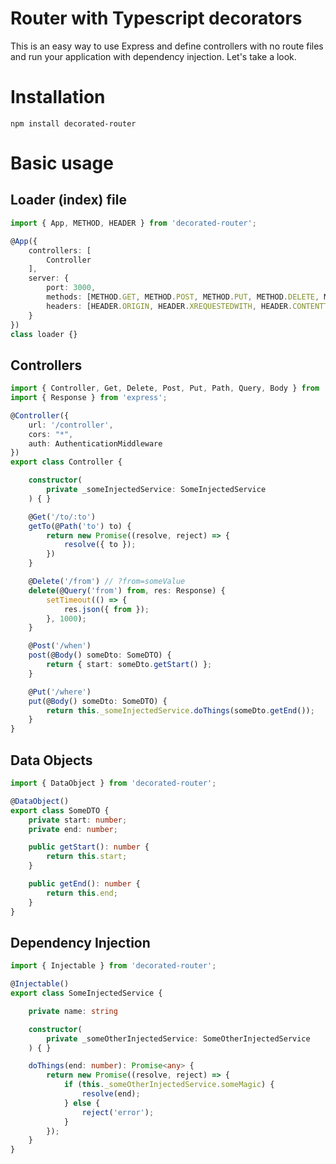 # Router with Typescript decorators

This is an easy way to use Express and define controllers with no route files and run your application with dependency injection.
Let's take a look.

# Installation

```
npm install decorated-router
```

# Basic usage

## Loader (index) file

```typescript
import { App, METHOD, HEADER } from 'decorated-router';

@App({
    controllers: [
        Controller
    ],
    server: {
        port: 3000,
        methods: [METHOD.GET, METHOD.POST, METHOD.PUT, METHOD.DELETE, METHOD.PATCH, METHOD.OPTIONS],
        headers: [HEADER.ORIGIN, HEADER.XREQUESTEDWITH, HEADER.CONTENTTYPE, HEADER.ACCEPT, HEADER.AUTHORIZATION]
    }
})
class loader {}
```

## Controllers

```typescript
import { Controller, Get, Delete, Post, Put, Path, Query, Body } from 'decorated-router';
import { Response } from 'express';

@Controller({
    url: '/controller',
    cors: "*",
    auth: AuthenticationMiddleware
})
export class Controller {

    constructor(
        private _someInjectedService: SomeInjectedService
    ) { }

    @Get('/to/:to')
    getTo(@Path('to') to) {
        return new Promise((resolve, reject) => {
            resolve({ to });
        })
    }

    @Delete('/from') // ?from=someValue
    delete(@Query('from') from, res: Response) {
        setTimeout(() => {
            res.json({ from });
        }, 1000);
    }

    @Post('/when')
    post(@Body() someDto: SomeDTO) {
        return { start: someDto.getStart() };
    }

    @Put('/where')
    put(@Body() someDto: SomeDTO) {
        return this._someInjectedService.doThings(someDto.getEnd());
    }
}
```

## Data Objects

```typescript
import { DataObject } from 'decorated-router';

@DataObject()
export class SomeDTO {
    private start: number;
    private end: number;

    public getStart(): number {
        return this.start;
    }

    public getEnd(): number {
        return this.end;
    }
}
```

## Dependency Injection

```typescript
import { Injectable } from 'decorated-router';

@Injectable()
export class SomeInjectedService {

    private name: string

    constructor(
        private _someOtherInjectedService: SomeOtherInjectedService
    ) { }

    doThings(end: number): Promise<any> {
        return new Promise((resolve, reject) => {
            if (this._someOtherInjectedService.someMagic) {
                resolve(end);
            } else {
                reject('error');
            }
        });
    }
}
```